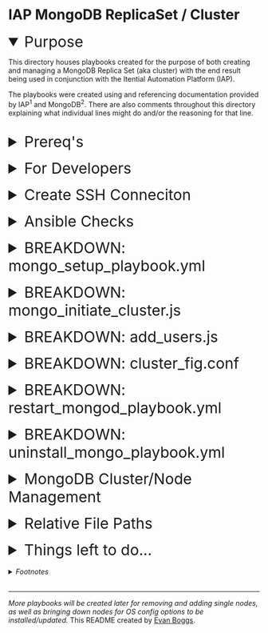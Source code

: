 # IAP MongoDB ReplicaSet / Cluster

<details open>
<summary style="font-size:30px; font-decoration: bold; ">Purpose</summary>

This directory houses playbooks created for the purpose of both creating and managing a MongoDB Replica Set (aka cluster) with the end result being used in conjunction with the Itential Automation Platform (IAP).

The playbooks were created using and referencing documentation provided by IAP<sup>1</sup> and MongoDB<sup>2</sup>. There are also comments throughout this directory explaining what individual lines might do and/or the reasoning for that line.

</details>
<br/>
<details>
<summary style="font-size:30px">Prereq's</summary>

- VM's with CentOS8, powered on, connected to internet
- Ansible
- SSH connection from your workstation to the nodes

</details>
<br/>
<details>
<summary style="font-size:30px">For Developers</summary>
<br/>

- Connection String to the Cluster

```txt
mongodb://username:password@<list ip:port, ip:port, ip:port/?replicaSet=<name>
```

</details>
<br/>
<details>
<summary style="font-size:30px">Create SSH Conneciton</summary>

- Create ssh key on your work space

```txt
  $ ssh-keygen
```

- Hit enter to save file path
- Hit enter again to not add a password to your ssh directory
- Share ssh key to the remote nodes

```txt
  $ ssh-copy-id <username>@<remote_host>
```

- It will ask you for the password to the remote hosts' user. Enter password and hit enter.
- The below prompt will appear

```txt
  Number of key(s) added: 1

  Now try logging into the machine, with: "ssh <username>@<remote_host>" and check to make sure that only the key(s) you wanted were added.
```

</details>
<br/>
<details>
<summary style="font-size:30px">Ansible Checks</summary>

- Check the playbook syntax

```txt
    ansible-playbook <playbook_name> --syntax-check
```

- Check Node connections

```txt
    ansible <server ip> -m ping -u root
```

- Execute the playbook with prompt to provide remote_user password

```txt
    ansible-playbook <playbook_name> -K
```

</details>
<br/>
<details>
<summary style="font-size:30px">BREAKDOWN: mongo_setup_playbook.yml</summary>
<br/>

_This will be discussing each play (3 total) and the need each is meeting._

#### Node OS Setup

- Disabling Transparent Huge Pages is requested in the IAP docs. To do so, I was able to create a service file that would later allow for an easy method to turn it off.
- Updating the Centos Repo files would late allow for the use of `YUM`
- Updating the soft user limits (ulimit) is requested in the IAP docs<sup>1</sup>.

#### MongoDB Setup

- A little "pre-work" was needed so that Centos knew where to get data for the eventual `yum update` command
- The MongoDB docs<sup>2</sup> provided the necessary repo file found in this directory.
- Updating `yum` is merely precautionary. Installing the other pacakages along with MongoDB were named in the IAP docs<sup>1</sup>.
- MongoDB comes with a default config file that I initially copied into the `cluster_fig.conf` file. The changes made will be discussed in a later section.
- Having a keyfile in the config file dictates other nodes need to have the same keyfile inorder to communicate and authenticate to each other. I created a key file using the below command;

```txt
  openssl rand -base64 756 > /path/to/keyfile
```

- Becasue MongoDB is going to use that keyfile authentication purposes `mongod` needs permissions granted to access it.
- The VM's used need the default 27017 port opened so they can access each other.

#### Starting MongoDB

- Each member of the cluster will need an instance of `mongod` running so it's ideal to run it as a service in the background.
- The goal of this play is to start the service, and change the settings for the node so that `mongod` starts when the vm is power-cycled.

<br/>
</details>
<br/>
<details>
<summary style="font-size:30px">BREAKDOWN: mongo_initiate_cluster.js</summary>

- Before this file is run make sure each memeber in the cluster can access the other members. I did this by using the below command **ON EACH NODE**:

```txt
ssh root@<member01_ip>
mongo --host <member02_ip> --port 27017
```

- Once all members are passing the above check, pick any memeber and run the script in this file in the mongo command window. If the script runs with no errors or issues, the cluster has successfully be initated/started!
- The connection string for developers can be found in the _For Developers_ section.

<br/>

_More info about the settings found in this file are located [HERE](https://docs.mongodb.com/manual/reference/replica-configuration/#replsetgetconfig-output)._

</details>
<br/>
<details>
<summary style="font-size:30px">BREAKDOWN: add_users.js</summary>

- Once all members are in the cluster, pick any memeber and run the two commands below to find which memeber is the primary.

```txt
mongo
```

```js
rs.conf();
```

- Locate and ssh into the **PRIMARY**, and run `mongo` like you did before.
- Once the mongo shell is running, switch to the `admin` database by using the below command.

```js
use admin
```

- Once the admin database is the active database, you will need to add the "admin" user with root access first before you add any other user. The commands to run int the mongo shell can be found in the `add_user.js` file.

</details>
<br/>
<details>
<summary style="font-size:30px">BREAKDOWN: cluster_fig.conf</summary>

- After being installed, MongoDB creates a default config file that is used when running the mongod processs.
- The mongod process should be ready to be run. You can run the mongod procress manually by running `mongod` in the terminal. Given how IAP will be using MongoDB, the `mongo_setup_playbook` creates a mongod service, starts the service, and makes the service run on boot.
- As previously mentioned, MongoDB will start the mongo daemon ( `mongod` ) process with the details outlined in the config file. The `mongo_setup_playbook` removes the default file, and replaces it with `cluster_fig.cfg` .
- Each section of the config file is explained further below.

<br/>

1. The first portion is the same as the default settings. This simply dictates where the logging information will be stored.

```txt
    systemLog:
      destination: file
      logAppend: true
      path: /var/log/mongodb/mongod.log
```

2. The next section dictates where and how to store data that will be used as the content of the database. It's important to note the default storage engine for the newer release versions of MongoDB is the "wiredTiger" engine, as this is a specific request in the IAP docs.

```txt
    storage:
      dbPath: /var/lib/mongo
      journal:
        enabled: true
```

3. The `processManagement` section is how the `mongod` process is dictated to run. The option to `fork` simply means it will be run in the background with no active window needed to start it.

```txt
  processManagement:
    fork: true  # fork and run in background
    pidFilePath: /var/run/mongodb/mongod.pid  # location of pidfile
    timeZoneInfo: /usr/share/zoneinfo
```

4. Arguable the most important section in the config file is the `net` section. The individual nodes in a cluster will not be ablet o communicate with eachother if their IP addresses are not added to the `bindIp` key. The IAP docs suggest using `0.0.0.0` or using the `bindIpAll` key. That way, nodes can be added and removed as needed without having to modify the config file for each node. **\*NOTE:** If the config file changes, the `mongod` process/service will need to be restarted.\*

```txt
  net:
    port: 27017
    # bindIp: localhost, <list of IP addr>
    bindIp: 0.0.0.0
    # bindIpAll: true
```

5. Because we decided to use `bindIP: 0.0.0.0` , we need a way to secure the cluster to avoid the addition of node from bad actors. MongoDB has a security field that allows for the nodes to authenticate to each other, making sure that each member has the correct keyfile before communicating with it. This is why we copy the keyfile to each node in `mongo_setup_playbook` . The keyfile was created using `openssl` :

> `openssl rand -base64 756 > <path/to/keyfile>`

```txt
  security:
    authorization: enabled
    keyFile: /var/log/mongodb/iap-keyfile
```

6. The replication section is where we specify the replica set (cluster) name. If this portion is missing, running the `rs.initiate()` command will fail.

```txt
  replication:
    replSetName: iap-cluster
```

</details>
<br/>

<details>
<summary style="font-size:30px">BREAKDOWN: restart_mongod_playbook.yml</summary>

- This playbook was created with the intenion of restarting the mongod process if anything in the config file changes.

</details>
<br/>
<details>
<summary style="font-size:30px">BREAKDOWN: uninstall_mongo_playbook.yml</summary>

- If, for any reason, the setup of MongoDB fails or was interrupted, this playbook was created to completely uninstall the MongoDB package.
- To reinstall, run `mongo_setup_playbook.yml` .

</details>
<br/>

<details>
<summary style="font-size:30px">MongoDB Cluster/Node Management</summary>

### **TO ADD A NEW MEMBER...**

- **_A replica set can have a maximum of seven voting members._** To add a member to a replica set that already has seven voting members, you must either add the member as a non-voting member or remove a vote from an existing member.
- It's preferable for new members to be fresh installs of CentOS8. If not, you will need to [remove the data directory](https://docs.mongodb.com/manual/tutorial/expand-replica-set/) on that member before adding it to the cluster, as it will copy the data from another member.
- Adding a new member must be done from the cluster _PRIMARY_. On any member:

  - Start the mongo shell using admin user `mongo -u admin` , entering the admin password when prompted.
  - To see which one is the primary, run the command `rs.status()` . Then exit the mongo shell using the `exit` command, and ssh into the primary node.
  - Once you're in the primary node, start the mongo shell by again running `mongo -u admin` .
  - Use the `rs.add()` command, passing in the member configuration object (Example below).

```js
    {
        _id: 00000, // number of cluster member
        host: "1.2.3.4:27017", // the new members IP address with port 27017
        arbiterOnly: false, // change as needed; arbiters always have 1 vote by default
        hidden: false,
        buildIndexes: true,
        priority: 10, // change as needed. Members with priority greater than 0 cannot have 0 votes.
        votes: 1 // if not specified, default is 1 even if priority is 0. Non-voting members must have priority of 0.
    }
```

### **TO UPDATE A CURRENT MEMBER...**

- Updates should first be applied to secondary nodes before the primary.
- Secondary Updates
  - In the mongo shell, shut down the mongod instance: `db.shutdownServer()`
  - Stop the mongod service: `systemctl stop mongod`
  - **Perform the needed OS or MongoDB updates.**
  - Restart daemon: `systemctl daemon-reload`
  - Confirm mongod has started: `systemctl start mongod`
  - The secondary takes time to catch up to the primary. From the mongo shell, use the `rs.status()` command to verify that the member has caught up from the `RECOVERING` state to the `SECONDARY` state.
- Primary Updates

  - To perform maintenance on the primary after completing maintenance tasks on all secondaries, connect a mongo shell to the primary and use rs.stepDown() to step down the primary and allow one of the secondaries to be elected the new primary. Specify a 300 second waiting period to prevent the member from being elected primary again for five minutes: `rs.stepDown(300)`
  - Make the following changes to the config file for the time being (Example to follow):

    1. Comment out the `replication.replSetName` option.
    2. Change the `net.port` to a different port. _Make a note of the original port setting as a comment._
    3. Set parameter `disableLogicalSessionCacheRefresh` to `true` in the --setParameter option.
    4. Restart `mongod` process: `systemctl restart mongod`
    5. Perform maintentance task on the now standalone.

    > IMPORTANT: While the member is a standalone, no writes are replicated to this member nor are writes on this member replicated to the other members of the replica set.

    6. Restart the mongod instance as a replica set member with its original configuration; that is, **undo the configuration changes** made when starting as a standalone.

```txt
net:
   bindIp: localhost,<hostname(s)|ip address(es)>
   port: 27217
#   port: 27017
#replication:
#   replSetName: shardA
setParameter:
   disableLogicalSessionCacheRefresh: true
```

_More information about updating and managing a cluster can be found at this [LINK](https://docs.mongodb.com/manual/tutorial/perform-maintence-on-replica-set-members/)._

### **TO REMOVE A MEMBER...**

- Shut down the `mongod` instance for the member you wish to remove. To shut down the instance, connect using the mongo shell and the `db.shutdownServer()` method.

- Connect to the replica set’s current primary. To determine the current primary, use `db.isMaster()` while connected to any member of the replica set.

- Use `rs.remove()` in either of the following forms to remove the member:

```js
rs.remove("<ip address or hostname>:27017");
rs.remove("<ip address or hostname>");
```

- MongoDB may disconnect the shell briefly if the replica set needs to elect a new primary. The shell then automatically reconnects in such cases. The shell may display the below error even though the command succeeds.

  > DBClientCursor::init call() failed

_More information about removing a member can be found [HERE](https://docs.mongodb.com/manual/tutorial/remove-replica-set-member/)._

</details>
<br/>
<details>
<summary style="font-size:30px">Relative File Paths</summary>

- If you fork this repo, you will need to change/modify file paths in the below loactions:
  - `ansible.cfg` --> `log_path`
  - `mongo_initiate` --> update the ip's for each member to match your cluster
  - `cluster_fig` --> either update the `bindIP` list of ip addresses, or keep it set to `0.0.0.0` .
  - `mongo_setup_playbook`
    - _"Disable THP"_ `src` path
    - _"Download MongoDB repo file"_ `src` path
    - _"reate New Config File"_ `src` path
    - _"Copy Keyfile to Node"_ `src` path

</details>
<br/>
<details>
<summary style="font-size:30px">Things left to do...</summary>

_IAP docs request the below kernel parameters to be modified, but these haven't been implemented yet. More will be added to this project to show how to take down a member in a cluster for updates without bringing down the entire cluster._

- Disable access time writes

  > Adding the `noatime` and `nodiratime` flags to the `fstab` .
  >
  > > EXAMPLE: _/dev/mapper/rhel-data /data xfs noatime, nodiratime 0 0_

- TCP keepalive time should be reduced on both the MongoDB server and MongoDB clients.

  > net.ipv4.tcp_keepalive_time = 300

- Zone Reclaim Mode should be disabled.

  > vm.zone_reclaim_mode = 0

- Increase the throughput settings.

  > net.core.somaxconn = 65535

</details>
<br/>
<details>
<summary style="font-style:italic">Footnotes</summary>

1. https://docs.itential.io/admin/Itential%20Automation%20Platform/MongoDB%20Configuration/ && https://docs.itential.io/admin/Itential%20Automation%20Platform/Installation/#post-installation-4

2. https://docs.mongodb.com/manual/tutorial/install-mongodb-on-red-hat/ && https://docs.mongodb.com/manual/tutorial/deploy-replica-set/

</details>
<br/>

---

_More playbooks will be created later for removing and adding single nodes, as well as bringing down nodes for OS config options to be installed/updated._
This README created by [Evan Boggs](https://10.10.210.1/boggsev).
